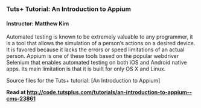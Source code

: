### Tuts+ Tutorial: An Introduction to Appium

#### Instructor: Matthew Kim

Automated testing is known to be extremely valuable to any programmer, it is a tool that allows the simulation of a person’s actions on a desired device. It is favored because it lacks the errors or speed limitations of an actual person. Appium is one of these tools based on the popular webdriver Selenium that enables automated testing on both iOS and Android native apps. Its main limitation is that it is built for only OS X and Linux. 
	

Source files for the Tuts+ tutorial: [An Introduction to Appium]

**Read at http://code.tutsplus.com/tutorials/an-introduction-to-appium--cms-23861**
